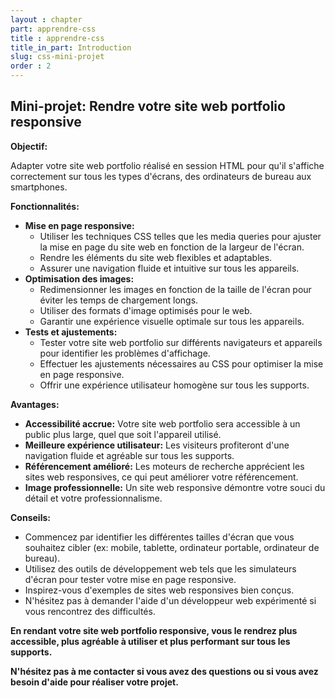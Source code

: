 ```yaml
---
layout : chapter
part: apprendre-css
title : apprendre-css
title_in_part: Introduction
slug: css-mini-projet
order : 2 
---
```


## Mini-projet: Rendre votre site web portfolio responsive

**Objectif:**

Adapter votre site web portfolio réalisé en session HTML pour qu'il s'affiche correctement sur tous les types d'écrans, des ordinateurs de bureau aux smartphones.

**Fonctionnalités:**

* **Mise en page responsive:**
    * Utiliser les techniques CSS telles que les media queries pour ajuster la mise en page du site web en fonction de la largeur de l'écran.
    * Rendre les éléments du site web flexibles et adaptables.
    * Assurer une navigation fluide et intuitive sur tous les appareils.
* **Optimisation des images:**
    * Redimensionner les images en fonction de la taille de l'écran pour éviter les temps de chargement longs.
    * Utiliser des formats d'image optimisés pour le web.
    * Garantir une expérience visuelle optimale sur tous les appareils.
* **Tests et ajustements:**
    * Tester votre site web portfolio sur différents navigateurs et appareils pour identifier les problèmes d'affichage.
    * Effectuer les ajustements nécessaires au CSS pour optimiser la mise en page responsive.
    * Offrir une expérience utilisateur homogène sur tous les supports.

**Avantages:**

* **Accessibilité accrue:** Votre site web portfolio sera accessible à un public plus large, quel que soit l'appareil utilisé.
* **Meilleure expérience utilisateur:** Les visiteurs profiteront d'une navigation fluide et agréable sur tous les supports.
* **Référencement amélioré:** Les moteurs de recherche apprécient les sites web responsives, ce qui peut améliorer votre référencement.
* **Image professionnelle:** Un site web responsive démontre votre souci du détail et votre professionnalisme.

**Conseils:**

* Commencez par identifier les différentes tailles d'écran que vous souhaitez cibler (ex: mobile, tablette, ordinateur portable, ordinateur de bureau).
* Utilisez des outils de développement web tels que les simulateurs d'écran pour tester votre mise en page responsive.
* Inspirez-vous d'exemples de sites web responsives bien conçus.
* N'hésitez pas à demander l'aide d'un développeur web expérimenté si vous rencontrez des difficultés.

**En rendant votre site web portfolio responsive, vous le rendrez plus accessible, plus agréable à utiliser et plus performant sur tous les supports.**

**N'hésitez pas à me contacter si vous avez des questions ou si vous avez besoin d'aide pour réaliser votre projet.**
